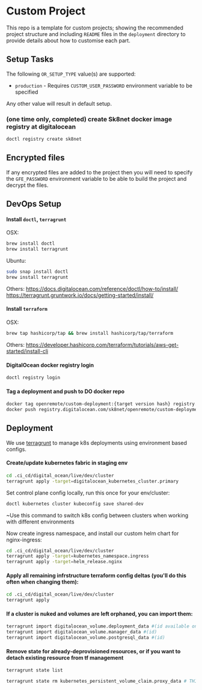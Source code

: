 # Custom Project
This repo is a template for custom projects; showing the recommended project structure and including `README` files in the `deployment` directory to provide details about how to customise each part.

## Setup Tasks
The following `OR_SETUP_TYPE` value(s) are supported:

* `production` - Requires `CUSTOM_USER_PASSWORD` environment variable to be specified 

Any other value will result in default setup.

### (one time only, completed) create Sk8net docker image registry at digitalocean
```sh
doctl registry create sk8net
```

## Encrypted files
If any encrypted files are added to the project then you will need to specify the `GFE_PASSWORD` environment variable to be able to build the project and decrypt the
files.

## DevOps Setup

#### Install `doctl`, `terragrunt`
OSX:
```sh
brew install doctl
brew install terragrunt
```
Ubuntu:
```sh
sudo snap install doctl
brew install terragrunt
```
Others:
https://docs.digitalocean.com/reference/doctl/how-to/install/
https://terragrunt.gruntwork.io/docs/getting-started/install/

#### Install `terraform`
OSX:
```sh
brew tap hashicorp/tap && brew install hashicorp/tap/terraform
```

Others:
https://developer.hashicorp.com/terraform/tutorials/aws-get-started/install-cli

#### DigitalOcean docker registry login
```sh
doctl registry login
```

#### Tag a deployment and push to DO docker repo
```sh
docker tag openremote/custom-deployment:{target version hash} registry.digitalocean.com/sk8net/openremote/custom-deployment
docker push registry.digitalocean.com/sk8net/openremote/custom-deployment
```

## Deployment

We use [terragrunt](https://blog.gruntwork.io/how-to-manage-multiple-environments-with-terraform-using-terragrunt-2c3e32fc60a8) to manage k8s deployments using environment based configs.

#### Create/update kubernetes fabric in staging env
```sh
cd .ci_cd/digital_ocean/live/dev/cluster
terragrunt apply -target=digitalocean_kubernetes_cluster.primary
```

Set control plane config locally, run this once for your env/cluster:
```sh
doctl kubernetes cluster kubeconfig save shared-dev
```
~Use this command to switch k8s config between clusters when working with different environments

Now create ingress namespace, and install our custom helm chart for nginx-ingress:
```sh
cd .ci_cd/digital_ocean/live/dev/cluster
terragrunt apply -target=kubernetes_namespace.ingress
terragrunt apply -target=helm_release.nginx
```

#### Apply all remaining infrstructure terraform config deltas (you'll do this often when changing them):
```sh
cd .ci_cd/digital_ocean/live/dev/cluster
terragrunt apply
```

#### If a cluster is nuked and volumes are left orphaned, you can import them:
```sh
terragrunt import digitalocean_volume.deployment_data #(id available on inspection of the html table in DO volumes manager, lol)
terragrunt import digitalocean_volume.manager_data #(id)
terragrunt import digitalocean_volume.postgresql_data #(id)
```

#### Remove state for already-deprovisioned resources, or if you want to detach existing resource from tf management
```sh
terragrunt state list

terragrunt state rm kubernetes_persistent_volume_claim.proxy_data # THIS IS AN EXAMPLE, target your desired resource
```

